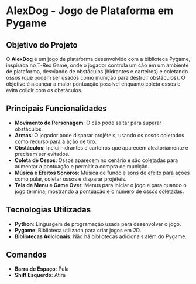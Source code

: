 # AlexDog - Jogo de Plataforma em Pygame

## Objetivo do Projeto

O **AlexDog** é um jogo de plataforma desenvolvido com a biblioteca Pygame, inspirada no T-Rex Game, onde o jogador controla um cão em um ambiente de plataforma, desviando de obstáculos (hidrantes e carteiros) e coletando ossos (que podem ser usados como munição para destruir obstáculos). O objetivo é alcançar a maior pontuação possível enquanto coleta ossos e evita colidir com os obstáculos.

## Principais Funcionalidades

- **Movimento do Personagem**: O cão pode saltar para superar obstáculos.
- **Armas**: O jogador pode disparar projéteis, usando os ossos coletados como recurso para a ação de tiro.
- **Obstáculos**: Inclui hidrantes e carteiros que aparecem aleatoriamente e precisam ser evitados.
- **Coleta de Ossos**: Ossos aparecem no cenário e são coletadas para aumentar a pontuação e permitir a compra de munição.
- **Música e Efeitos Sonoros**: Música de fundo e sons de efeito para ações como pular, coletar ossos e disparar projéteis.
- **Tela de Menu e Game Over**: Menus para iniciar o jogo e para quando o jogo termina, mostrando a pontuação e o número de ossos coletadas.

## Tecnologias Utilizadas

- **Python**: Linguagem de programação usada para desenvolver o jogo.
- **Pygame**: Biblioteca utilizada para criar jogos em 2D.
- **Bibliotecas Adicionais**: Não há bibliotecas adicionais além do Pygame.

## Comandos

- **Barra de Espaço**: Pula
- **Shift Esquerdo**: Atira
